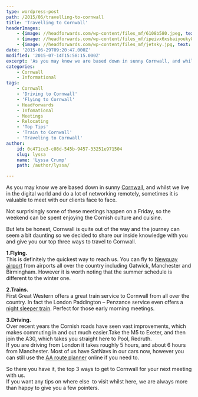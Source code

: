 ```yaml
---
type: wordpress-post
path: /2015/06/travelling-to-cornwall
title: 'Travelling to Cornwall'
headerImages:
    - {image: //headforwards.com/wp-content/files_mf/6108b580.jpeg, text: ""}
    - {image: //headforwards.com/wp-content/files_mf/ipeivx6xsbaiyouky88v_dsc06462_tonemapped.jpg, text: ""}
    - {image: //headforwards.com/wp-content/files_mf/jetsky.jpg, text: ""}
date: '2015-06-29T09:20:47.000Z'
modified: '2015-07-14T15:58:15.000Z'
excerpt: 'As you may know we are based down in sunny Cornwall, and whilst we live in the digital world and do a lot of networking remotely, sometimes it is valuable to meet with our clients face to face. Not surprisingly some of these meetings happen on a Friday, so the weekend can be spent enjoying …'
categories:
    - Cornwall
    - Informational
tags:
    - Cornwall
    - 'Driving to Cornwall'
    - 'Flying to Cornwall'
    - Headforwards
    - Infomational
    - Meetings
    - Relocating
    - 'Top Tips'
    - 'Train to Cornwall'
    - 'Traveling to Cornwall'
author:
    id: 0c471ce3-c08d-545b-9457-33251e971504
    slug: lyssa
    name: 'Lyssa Crump'
    path: /author/lyssa/

---
```

As you may know we are based down in sunny [Cornwall](https://www.visitcornwall.com/), and whilst we live in the digital world and do a lot of networking remotely, sometimes it is valuable to meet with our clients face to face.

Not surprisingly some of these meetings happen on a Friday, so the weekend can be spent enjoying the Cornish culture and cuisine.

But lets be honest, Cornwall is quite out of the way and the journey can seem a bit daunting so we decided to share our inside knowledge with you and give you our top three ways to travel to Cornwall.

**1.Flying.**  
This is definitely the quickest way to reach us. You can fly to [Newquay airport](http://www.newquaycornwallairport.com/content/flights-newquay-0) from airports all over the country including Gatwick, Manchester and Birmingham. However it is worth noting that the summer schedule is different to the winter one.

**2.Trains.**  
First Great Western offers a great train service to Cornwall from all over the country. In fact the London Paddington – Penzance service even offers a [night sleeper train](https://www.firstgreatwestern.co.uk/your-journey/night-riviera-sleeper). Perfect for those early morning meetings.

**3.Driving.**  
Over recent years the Cornish roads have seen vast improvements, which makes commuting in and out much easier.Take the M5 to Exeter, and then join the A30, which takes you straight here to Pool, Redruth.  
If you are driving from London it takes roughly 5 hours, and about 6 hours from Manchester. Most of us have SatNavs in our cars now, however you can still use the [AA route planner](http://www.theaa.com/route-planner/index.jsp) online if you need to.

So there you have it, the top 3 ways to get to Cornwall for your next meeting with us.  
If you want any tips on where else  to visit whilst here, we are always more than happy to give you a few pointers.
